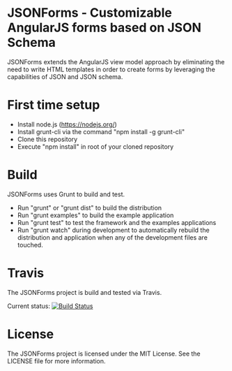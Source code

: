 # JSONForms - Customizable AngularJS forms based on JSON Schema

JSONForms extends the AngularJS view model approach by eliminating the need to write HTML templates in order to
create forms by leveraging the capabilities of JSON and JSON schema.

# First time setup
* Install node.js (https://nodejs.org/)
* Install grunt-cli via the command "npm install -g grunt-cli"
* Clone this repository
* Execute "npm install" in root of your cloned repository

# Build
JSONForms uses Grunt to build and test.

* Run "grunt" or "grunt dist" to build the distribution
* Run "grunt examples" to build the example application
* Run "grunt test" to test the framework and the examples applications
* Run "grunt watch" during development to automatically rebuild the distribution and application when any of the development files are touched.

# Travis
The JSONForms project is build and tested via Travis.

Current status: [![Build Status](https://travis-ci.org/eclipsesource/jsonforms.svg?branch=master)](https://travis-ci.org/eclipsesource/jsonforms)

# License
The JSONForms project is licensed under the MIT License. See the LICENSE file for more information.